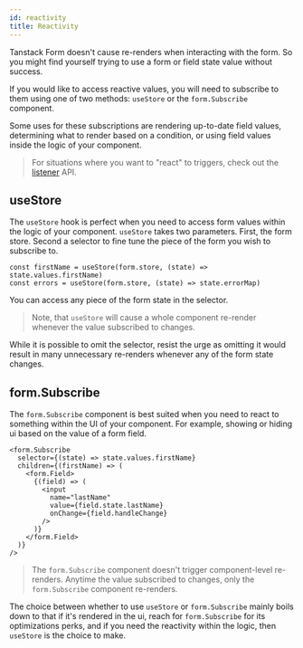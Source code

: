 ```yaml
---
id: reactivity
title: Reactivity
---
```


Tanstack Form doesn't cause re-renders when interacting with the form. So you might find yourself trying to use a form or field state value without success.

If you would like to access reactive values, you will need to subscribe to them using one of two methods: `useStore` or the `form.Subscribe` component.

Some uses for these subscriptions are rendering up-to-date field values, determining what to render based on a condition, or using field values inside the logic of your component.

> For situations where you want to "react" to triggers, check out the [listener](./listeners.md) API.

## useStore

The `useStore` hook is perfect when you need to access form values within the logic of your component. `useStore` takes two parameters. First, the form store. Second a selector to fine tune the piece of the form you wish to subscribe to.

```tsx
const firstName = useStore(form.store, (state) => state.values.firstName)
const errors = useStore(form.store, (state) => state.errorMap)
```

You can access any piece of the form state in the selector.

> Note, that `useStore` will cause a whole component re-render whenever the value subscribed to changes.

While it is possible to omit the selector, resist the urge as omitting it would result in many unnecessary re-renders whenever any of the form state changes.

## form.Subscribe

The `form.Subscribe` component is best suited when you need to react to something within the UI of your component. For example, showing or hiding ui based on the value of a form field.

```tsx
<form.Subscribe
  selector={(state) => state.values.firstName}
  children={(firstName) => (
    <form.Field>
      {(field) => (
        <input
          name="lastName"
          value={field.state.lastName}
          onChange={field.handleChange}
        />
      )}
    </form.Field>
  )}
/>
```

> The `form.Subscribe` component doesn't trigger component-level re-renders. Anytime the value subscribed to changes, only the `form.Subscribe` component re-renders.

The choice between whether to use `useStore` or `form.Subscribe` mainly boils down to that if it's rendered in the ui, reach for `form.Subscribe` for its optimizations perks, and if you need the reactivity within the logic, then `useStore` is the choice to make.
